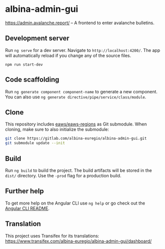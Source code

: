 # albina-admin-gui

https://admin.avalanche.report/ – A frontend to enter avalanche bulletins.

## Development server

Run `ng serve` for a dev server. Navigate to `http://localhost:4200/`. The app will automatically reload if you change any of the source files.  

`npm run start-dev`

## Code scaffolding

Run `ng generate component component-name` to generate a new component. You can also use `ng generate directive/pipe/service/class/module`.

## Clone

This repository includes [eaws/eaws-regions](https://gitlab.com/eaws/eaws-regions) as Git submodule. When cloning, make sure to also initialize the submodule:

```sh
git clone https://gitlab.com/albina-euregio/albina-admin-gui.git
git submodule update --init
```

## Build

Run `ng build` to build the project. The build artifacts will be stored in the `dist/` directory. Use the `-prod` flag for a production build.

## Further help

To get more help on the Angular CLI use `ng help` or go check out the [Angular CLI README](https://github.com/angular/angular-cli/blob/master/README.md).

## Translation

This project uses Transifex for its translations: https://www.transifex.com/albina-euregio/albina-admin-gui/dashboard/
